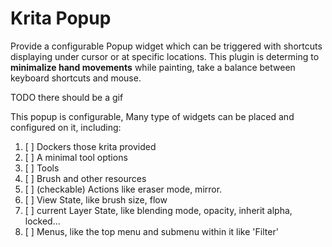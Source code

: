 # Krita Popup

Provide a configurable Popup widget which can be triggered with shortcuts displaying under cursor or at specific locations. This plugin is determing to **minimalize hand movements** while painting, take a balance between keyboard shortcuts and mouse.

TODO there should be a gif

This popup is configurable, Many type of widgets can be placed and configured on it, including:

1. [ ] Dockers those krita provided
2. [ ] A minimal tool options
3. [ ] Tools
4. [ ] Brush and other resources
5. [ ] (checkable) Actions like eraser mode, mirror.
6. [ ] View State, like brush size, flow
7. [ ] current Layer State, like blending mode, opacity, inherit alpha, locked...
8. [ ] Menus, like the top menu and submenu within it like 'Filter'